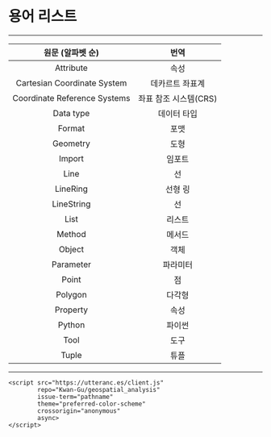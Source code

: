 # 용어 리스트  

---

|          원문 (알파벳 순)          |       번역       |
|:----------------------------:|:--------------:|
| Attribute |       속성       |
| Cartesian Coordinate System |    데카르트 좌표계    |
| Coordinate Reference Systems | 좌표 참조 시스템(CRS) |
|             Data type        |     데이터 타입     |
| Format |       포맷       |
| Geometry |       도형       |
| Import |      임포트       |
| Line |       선        |
| LineRing |      선형 링      |
| LineString |       선        |
| List |      리스트       |
| Method |      메서드       |
|            Object            |       객체       |
| Parameter | 파라미터 |
| Point |       점        |
| Polygon |      다각형       |
| Property |       속성       |
|            Python            |      파이썬       |
| Tool |       도구       |
| Tuple |       튜플       |

---

```{raw} html
<script src="https://utteranc.es/client.js"
        repo="Kwan-Gu/geospatial_analysis"
        issue-term="pathname"
        theme="preferred-color-scheme"
        crossorigin="anonymous"
        async>
</script>
```
